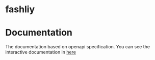 # fashliy
 
# Documentation
The documentation based on openapi specification.
You can see the interactive documentation in [here](https://fashliy.herokuapp.com/api/docs)
